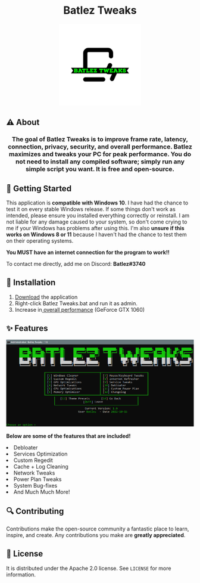 <h1 align="center">
Batlez Tweaks </h1> <p align="center">
 <img src="https://raw.githubusercontent.com/Batlez/Batlez/main/images/Batlez-Tweaks-logos.png" width="220" height="220"> </p>
 
## ⚠️ About
<h3 align="center">
The goal of Batlez Tweaks is to improve frame rate, latency, connection, privacy, security, and overall performance. Batlez maximizes and tweaks your PC for peak performance. You do not need to install any compiled software; simply run any simple script you want. It is free and open-source. </h3>

## 🛑 Getting Started 
This application is **compatible with Windows 10**. I have had the chance to test it on every stable Windows release. If some things don't work as intended, please ensure you installed everything correctly or reinstall. I am not liable for any damage caused to your system, so don't come crying to me if your Windows has problems after using this. I'm also **unsure if this works on Windows 8 or 11** because I haven't had the chance to test them on their operating systems.

**You MUST have an internet connection for the program to work!!**

To contact me directly, add me on Discord: **Batlez#3740**

## 🔨 Installation
 1. [Download](https://github.com/Batlez/Batlez/releases/latest/) the application 
 2. Right-click Batlez Tweaks.bat and run it as admin. 
 3. Increase in[ overall performance](https://raw.githubusercontent.com/Batlez/Batlez/main/images/minecraft.png) (GeForce GTX 1060)

## ✨ Features 
[![Product Name Screen Shot][product-screenshot]](https://github.com/Batlez/Batlez)

**Below are some of the features that are included!**

  
<li> Debloater </li>
<li> Services Optimization </li>
<li> Custom Regedit </li>
<li> Cache + Log Cleaning </li>
<li> Network Tweaks </li>
<li> Power Plan Tweaks </li>
<li> System Bug-fixes </li>
<li> And Much Much More! </li>


## 🔍 Contributing

Contributions make the open-source community a fantastic place to learn, inspire, and create. Any contributions you make are **greatly appreciated**.

## 📖 License

It is distributed under the Apache 2.0 license. See `LICENSE` for more information.


[product-screenshot]: https://raw.githubusercontent.com/Batlez/Batlez/main/images/BatlezTweaks.PNG
